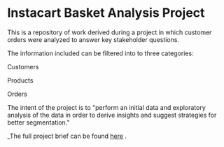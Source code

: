 # Instacart Basket Analysis Project

This is a repository of work derived during a project in which customer orders were analyzed to answer key stakeholder questions. 

The information included can be filtered into to three categories:

Customers

Products

Orders

The intent of the project is to "perform an initial data and exploratory analysis of the data in order to derive insights and suggest strategies for better segmentation."

_The full project brief can be found [here](chrome-extension://efaidnbmnnnibpcajpcglclefindmkaj/https://images.careerfoundry.com/public/courses/data-immersion/A4/A4_Data_Immersion_Project_Brief.pdf) .
